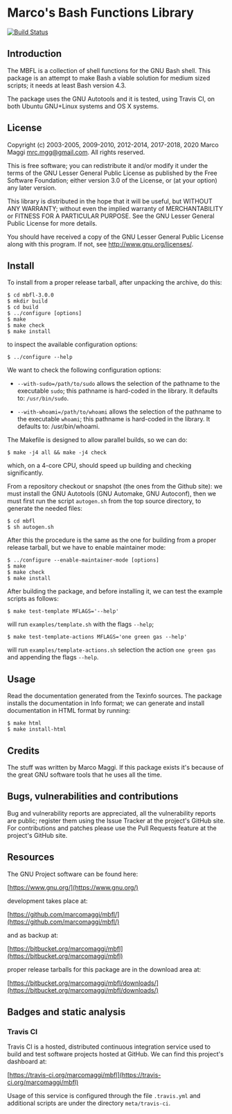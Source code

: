# Marco's Bash Functions Library

[![Build Status](https://travis-ci.org/marcomaggi/mbfl.svg?branch=master)](https://travis-ci.org/marcomaggi/mbfl)


## Introduction

The MBFL  is a  collection of  shell functions for  the GNU  Bash shell.
This package  is an attempt  to make Bash  a viable solution  for medium
sized scripts; it needs at least Bash version 4.3.

The package uses the GNU Autotools and it is tested, using Travis CI, on
both Ubuntu GNU+Linux systems and OS X systems.


## License

Copyright (c) 2003-2005, 2009-2010, 2012-2014, 2017-2018, 2020
Marco Maggi <mrc.mgg@gmail.com>.  All rights reserved.

This is  free software; you can  redistribute it and/or modify  it under
the terms of  the GNU Lesser General Public License  as published by the
Free Software Foundation; either version 3.0 of the License, or (at your
option) any later version.

This library  is distributed  in the  hope that it  will be  useful, but
WITHOUT   ANY   WARRANTY;  without   even   the   implied  warranty   of
MERCHANTABILITY or FITNESS FOR A PARTICULAR PURPOSE.  See the GNU Lesser
General Public License for more details.

You should have received a copy of the GNU Lesser General Public License
along with this program.  If not, see <http://www.gnu.org/licenses/>.


## Install

To install from  a proper release tarball, after  unpacking the archive,
do this:

```
$ cd mbfl-3.0.0
$ mkdir build
$ cd build
$ ../configure [options]
$ make
$ make check
$ make install
```

to inspect the available configuration options:

```
$ ../configure --help
```

  We want to check the following configuration options:

* `--with-sudo=/path/to/sudo` allows  the selection  of the  pathname to
  the executable `sudo`; this pathname is hard-coded in the library.  It
  defaults to: `/usr/bin/sudo`.

* `--with-whoami=/path/to/whoami` allows  the selection of  the pathname
  to  the  executable  `whoami`;  this pathname  is  hard-coded  in  the
  library.  It defaults to: /usr/bin/whoami.

The Makefile is designed to allow parallel builds, so we can do:

```
$ make -j4 all && make -j4 check
```

which,  on  a  4-core  CPU,   should  speed  up  building  and  checking
significantly.

From a repository checkout or snapshot  (the ones from the Github site):
we must install the GNU Autotools  (GNU Automake, GNU Autoconf), then we
must first run the script `autogen.sh` from the top source directory, to
generate the needed files:

```
$ cd mbfl
$ sh autogen.sh

```

After this  the procedure  is the same  as the one  for building  from a
proper release tarball, but we have to enable maintainer mode:

```
$ ../configure --enable-maintainer-mode [options]
$ make
$ make check
$ make install
```

After building  the package, and before  installing it, we can  test the
example scripts as follows:

```
$ make test-template MFLAGS='--help'
```

will run `examples/template.sh` with the flags `--help`;

```
$ make test-template-actions MFLAGS='one green gas --help'
```

will run `examples/template-actions.sh` selection  the action `one green
gas` and appending the flags `--help`.


## Usage

Read the documentation generated from  the Texinfo sources.  The package
installs the documentation  in Info format; we can  generate and install
documentation in HTML format by running:

```
$ make html
$ make install-html
```

## Credits

The  stuff was  written by  Marco Maggi.   If this  package exists  it's
because of the great GNU software tools that he uses all the time.


## Bugs, vulnerabilities and contributions

Bug  and vulnerability  reports are  appreciated, all  the vulnerability
reports  are  public; register  them  using  the  Issue Tracker  at  the
project's GitHub  site.  For  contributions and  patches please  use the
Pull Requests feature at the project's GitHub site.


## Resources

The GNU Project software can be found here:

[https://www.gnu.org/](https://www.gnu.org/)

development takes place at:

[https://github.com/marcomaggi/mbfl/](https://github.com/marcomaggi/mbfl/)

and as backup at:

[https://bitbucket.org/marcomaggi/mbfl](https://bitbucket.org/marcomaggi/mbfl)

proper release tarballs for this package are in the download area at:

[https://bitbucket.org/marcomaggi/mbfl/downloads/](https://bitbucket.org/marcomaggi/mbfl/downloads/)


## Badges and static analysis

### Travis CI

Travis CI is  a hosted, distributed continuous  integration service used
to build and test software projects  hosted at GitHub.  We can find this
project's dashboard at:

[https://travis-ci.org/marcomaggi/mbfl](https://travis-ci.org/marcomaggi/mbfl)

Usage of this  service is configured through the  file `.travis.yml` and
additional scripts are under the directory `meta/travis-ci`.


